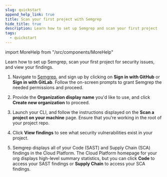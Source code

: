 ```yaml
---
slug: quickstart
append_help_link: true
title: Scan your first project with Semgrep
hide_title: true
description: Learn how to set up Semgrep and scan your first project
tags:
  - quickstart
---
```


import MoreHelp from "/src/components/MoreHelp"

Learn how to set up Semgrep, scan your first project for security issues, and view your findings.

1. Navigate to [Semgrep](https://semgrep.dev/login), and sign up by clicking on **Sign in with GitHub** or **Sign in with GitLab**. Follow the on-screen prompts to grant Semgrep the needed permissions and proceed.

2. Provide the **Organization display name** you'd like to use, and click **Create new organization** to proceed.

3. Launch your CLI, and follow the instructions displayed on the **Scan a project on your machine** page. Ensure that you're working in the root of your project repo.

4. Click **View findings** to see what security vulnerabilities exist in your project.

5. Semgrep displays all of your Code (SAST) and Supply Chain (SCA) findings in the Cloud Platform. The Cloud Platform homepage for your org displays high-level summary statistics, but you can click **Code** to access your SAST findings or **Supply Chain** to access your SCA findings.

<MoreHelp />
